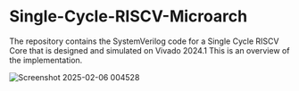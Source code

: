 # Single-Cycle-RISCV-Microarch
The repository contains the SystemVerilog code for a Single Cycle RISCV Core that is designed and simulated on Vivado 2024.1
This is an overview of the implementation.

![Screenshot 2025-02-06 004528](https://github.com/user-attachments/assets/ad978966-55f0-49b8-8722-3412518589c6)
